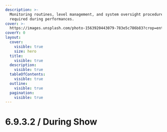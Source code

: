 ```yaml
---
description: >-
  Monitoring routines, level management, and system oversight procedures
  required during performances.
cover: >-
  https://images.unsplash.com/photo-1563920443079-783e5c786b83?crop=entropy&cs=srgb&fm=jpg&ixid=M3wxOTcwMjR8MHwxfHNlYXJjaHw0fHxjY3R2fGVufDB8fHx8MTc0Njc2NTE2MHww&ixlib=rb-4.1.0&q=85
coverY: 0
layout:
  cover:
    visible: true
    size: hero
  title:
    visible: true
  description:
    visible: true
  tableOfContents:
    visible: true
  outline:
    visible: true
  pagination:
    visible: true
---
```


# 6.9.3.2 / During Show

##


